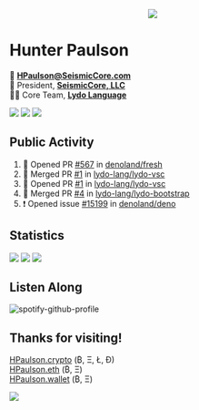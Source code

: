 <p align="center">
  <img src="https://user-images.githubusercontent.com/47159695/124520965-03aa1380-ddbc-11eb-9730-65d3c3241c55.png" />
</p>

# Hunter Paulson  
📧 **[HPaulson@SeismicCore.com](mailto:hpaulson@SeismicCore.com)**  
💼 President, **[SeismicCore, LLC](https://github.com/SeismicCore)**  
👨‍💻 Core Team, **[Lydo Language](https://github.com/lydo-lang)**  

<p align="left">
  <img src="https://img.shields.io/badge/Machine-M1 Macbook Pro-informational?style=flat&logo=apple&style=for-the-badge" />
  <img src="https://img.shields.io/badge/Editor-VSCode-informational?style=flat&logo=visual-studio-code&style=for-the-badge&logoColor=blue" />
  <img src="https://komarev.com/ghpvc/?username=hpaulson&label=Visitors&style=flat" />
</p>

</td></tr></table> 

## Public Activity
<!--START_SECTION:activity-->
1. 💪 Opened PR [#567](https://github.com/denoland/fresh/pull/567) in [denoland/fresh](https://github.com/denoland/fresh)
2. 🎉 Merged PR [#1](https://github.com/lydo-lang/lydo-vsc/pull/1) in [lydo-lang/lydo-vsc](https://github.com/lydo-lang/lydo-vsc)
3. 💪 Opened PR [#1](https://github.com/lydo-lang/lydo-vsc/pull/1) in [lydo-lang/lydo-vsc](https://github.com/lydo-lang/lydo-vsc)
4. 🎉 Merged PR [#4](https://github.com/lydo-lang/lydo-bootstrap/pull/4) in [lydo-lang/lydo-bootstrap](https://github.com/lydo-lang/lydo-bootstrap)
5. ❗️ Opened issue [#15199](https://github.com/denoland/deno/issues/15199) in [denoland/deno](https://github.com/denoland/deno)
<!--END_SECTION:activity-->

## Statistics
![](https://github-readme-stats.vercel.app/api?username=HPaulson&show_icons=true&count_private=true&hide_border=true?count_private=true&show_border=false&include_all_commits=true&theme=tokyonight)
![](https://github-readme-stats.vercel.app/api/wakatime/?username=HPaulson&layout=compact&hide_border=true&theme=tokyonight)
![](https://github-readme-streak-stats.herokuapp.com/?user=hpaulson&theme=tokyonight&hide_border=true)


## Listen Along
![spotify-github-profile](https://spotify-github-profile.vercel.app/api/view?uid=ys0l6wuhmcwstj71cegoht8qy&cover_image=false&theme=default)

## Thanks for visiting!

[HPaulson.crypto](http://hpaulson.crypto) (₿, Ξ, Ł, Ð)</br>
[HPaulson.eth](https://opensea.io/HPaulson_) (₿, Ξ)</br>
[HPaulson.wallet](http://hpaulson.crypto) (₿, Ξ)

![](https://hit.yhype.me/github/profile?user_id=47159695)
